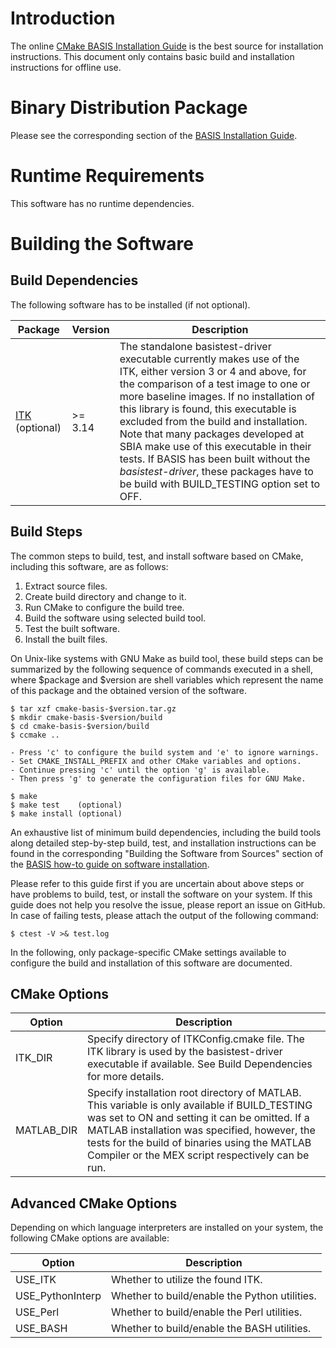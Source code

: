 Introduction
============

The online [CMake BASIS Installation Guide](http://schuhschuh.github.io/cmake-basis/install.html) 
is the best source for installation instructions. This document only contains basic build and
installation instructions for offline use.



Binary Distribution Package
===========================

Please see the corresponding section of the [BASIS Installation Guide][3].



Runtime Requirements
====================

This software has no runtime dependencies.



Building the Software
=====================

Build Dependencies
------------------

The following software has to be installed (if not optional).

Package             | Version | Description
------------------- | ------- | --------------------------------------------------------
[ITK][1] (optional) | >= 3.14 | The standalone basistest-driver executable currently makes use of the ITK, either version 3 or 4 and above, for the comparison of a test image to one or more baseline images. If no installation of this library is found, this executable is excluded from the build and installation. Note that many packages developed at SBIA make use of this executable in their tests. If BASIS has been built without the *basistest-driver*, these packages have to be build with BUILD_TESTING option set to OFF.



Build Steps
-----------

The common steps to build, test, and install software based on CMake,
including this software, are as follows:

1. Extract source files.
2. Create build directory and change to it.
3. Run CMake to configure the build tree.
4. Build the software using selected build tool.
5. Test the built software.
6. Install the built files.

On Unix-like systems with GNU Make as build tool, these build steps can be
summarized by the following sequence of commands executed in a shell,
where $package and $version are shell variables which represent the name
of this package and the obtained version of the software.

    $ tar xzf cmake-basis-$version.tar.gz
    $ mkdir cmake-basis-$version/build
    $ cd cmake-basis-$version/build
    $ ccmake ..

    - Press 'c' to configure the build system and 'e' to ignore warnings.
    - Set CMAKE_INSTALL_PREFIX and other CMake variables and options.
    - Continue pressing 'c' until the option 'g' is available.
    - Then press 'g' to generate the configuration files for GNU Make.

    $ make
    $ make test    (optional)
    $ make install (optional)

An exhaustive list of minimum build dependencies, including the build tools
along detailed step-by-step build, test, and installation instructions can
be found in the corresponding "Building the Software from Sources" section
of the [BASIS how-to guide on software installation][2].

Please refer to this guide first if you are uncertain about above steps or
have problems to build, test, or install the software on your system.
If this guide does not help you resolve the issue, please report an issue
on GitHub. In case of failing tests, please attach the output of the
following command:

    $ ctest -V >& test.log

In the following, only package-specific CMake settings available to
configure the build and installation of this software are documented.


CMake Options
-------------

Option           | Description
---------------- | -------------------------------------------------------------------
ITK_DIR          | Specify directory of ITKConfig.cmake file. The ITK library is used by the basistest-driver executable if available. See Build Dependencies for more details.
MATLAB_DIR       | Specify installation root directory of MATLAB. This variable is only available if BUILD_TESTING was set to ON and setting it can be omitted. If a MATLAB installation was specified, however, the tests for the build of binaries using the MATLAB Compiler or the MEX script respectively can be run.


Advanced CMake Options
----------------------

Depending on which language interpreters are installed on your system,
the following CMake options are available:

Option           | Description
---------------- | -------------------------------------------------------------
USE_ITK          |  Whether to utilize the found ITK.
USE_PythonInterp |  Whether to build/enable the Python utilities.
USE_Perl         |  Whether to build/enable the Perl utilities.
USE_BASH         |  Whether to build/enable the BASH utilities.



<!-- REFERENCES -->
[1]: http://www.itk.org
[2]: https://cmake-basis.github.io/howto/install.html
[3]: https://cmake-basis.github.io/howto/install.html#binary-distribution-package
